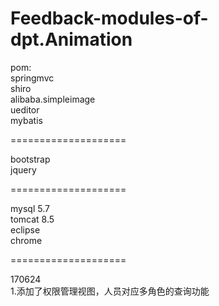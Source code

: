 # Feedback-modules-of-dpt.Animation

pom:<br>
springmvc<br>
shiro<br>
alibaba.simpleimage<br>
ueditor<br>
mybatis<br>

====================<br>

bootstrap<br>
jquery<br>

====================<br>

mysql 5.7<br>
tomcat 8.5<br>
eclipse<br>
chrome<br>

====================<br>

170624<br>
1.添加了权限管理视图，人员对应多角色的查询功能<br>
